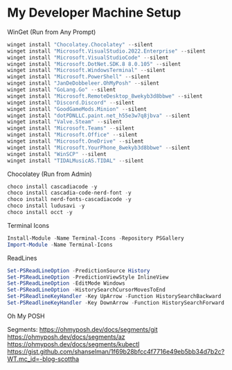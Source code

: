 # My Developer Machine Setup

WinGet (Run from Any Prompt)

``` PowerShell
winget install "Chocolatey.Chocolatey" --silent
winget install "Microsoft.VisualStudio.2022.Enterprise" --silent
winget install "Microsoft.VisualStudioCode" --silent
winget install "Microsoft.DotNet.SDK.8 8.0.105" --silent
winget install "Microsoft.WindowsTerminal" --silent
winget install "Microsoft.PowerShell" --silent
winget install "JanDeDobbeleer.OhMyPosh" --silent
winget install "GoLang.Go" --silent
winget install "Microsoft.RemoteDesktop_8wekyb3d8bbwe" --silent
winget install "Discord.Discord" --silent
winget install "GoodGameMods.Minion" --silent
winget install "dotPDNLLC.paint.net_h55e3w7q8jbva" --silent
winget install "Valve.Steam" --silent
winget install "Microsoft.Teams" --silent
winget install "Microsoft.Office" --silent
winget install "Microsoft.OneDrive" --silent
winget install "Microsoft.YourPhone_8wekyb3d8bbwe" --silent
winget install "WinSCP" --silent
winget install "TIDALMusicAS.TIDAL" --silent
```

Chocolatey (Run from Admin)

``` PowerShell
choco install cascadiacode -y
choco install cascadia-code-nerd-font -y
choco install nerd-fonts-cascadiacode -y
choco install ludusavi -y
choco install occt -y
```

Terminal Icons

``` PowerShell
Install-Module -Name Terminal-Icons -Repository PSGallery
Import-Module -Name Terminal-Icons
```

ReadLines

``` PowerShell
Set-PSReadLineOption -PredictionSource History
Set-PSReadLineOption -PredictionViewStyle InlineView 
Set-PSReadLineOption -EditMode Windows
Set-PSReadLineOption -HistorySearchCursorMovesToEnd
Set-PSReadlineKeyHandler -Key UpArrow -Function HistorySearchBackward
Set-PSReadlineKeyHandler -Key DownArrow -Function HistorySearchForward
```

Oh My POSH

Segments:
https://ohmyposh.dev/docs/segments/git
https://ohmyposh.dev/docs/segments/az
https://ohmyposh.dev/docs/segments/kubectl
https://gist.github.com/shanselman/1f69b28bfcc4f7716e49eb5bb34d7b2c?WT.mc_id=-blog-scottha



